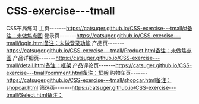 # CSS-exercise---tmall
CSS布局练习
主页-------https://catsuger.github.io/CSS-exercise---tmall/#备注：未做焦点图
登录页-------https://catsuger.github.io/CSS-exercise---tmall/login.html备注：未做登录功能
产品页-------https://catsuger.github.io/CSS-exercise---tmall/Product.html备注：未做焦点图
产品详细页-------https://catsuger.github.io/CSS-exercise---tmall/detail.html备注：框架
产品评论页-------https://catsuger.github.io/CSS-exercise---tmall/comment.html备注：框架
购物车页-------https://catsuger.github.io/CSS-exercise---tmall/shopcar.html备注：shopcar.html
筛选页-------https://catsuger.github.io/CSS-exercise---tmall/Select.html备注：
